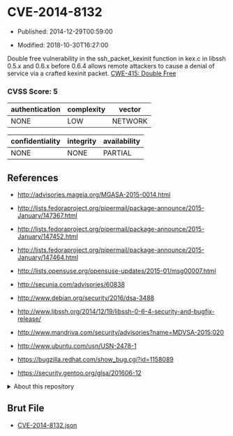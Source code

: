 # CVE-2014-8132

- Published: 2014-12-29T00:59:00

- Modified: 2018-10-30T16:27:00

Double free vulnerability in the ssh_packet_kexinit function in kex.c in libssh 0.5.x and 0.6.x before 0.6.4 allows remote attackers to cause a denial of service via a crafted kexinit packet. <a href="http://cwe.mitre.org/data/definitions/415.html">CWE-415: Double Free</a>

### CVSS Score: **5**

| authentication | complexity | vector |
| --- | --- | --- |
| NONE | LOW | NETWORK |

| confidentiality | integrity | availability |
| --- | --- | --- |
| NONE | NONE | PARTIAL |

## References

* http://advisories.mageia.org/MGASA-2015-0014.html

* http://lists.fedoraproject.org/pipermail/package-announce/2015-January/147367.html

* http://lists.fedoraproject.org/pipermail/package-announce/2015-January/147452.html

* http://lists.fedoraproject.org/pipermail/package-announce/2015-January/147464.html

* http://lists.opensuse.org/opensuse-updates/2015-01/msg00007.html

* http://secunia.com/advisories/60838

* http://www.debian.org/security/2016/dsa-3488

* http://www.libssh.org/2014/12/19/libssh-0-6-4-security-and-bugfix-release/

* http://www.mandriva.com/security/advisories?name=MDVSA-2015:020

* http://www.ubuntu.com/usn/USN-2478-1

* https://bugzilla.redhat.com/show_bug.cgi?id=1158089

* https://security.gentoo.org/glsa/201606-12

<details>
<summary>About this repository</summary> 

  This repository is part of the project [Live Hack CVE](https://github.com/Live-Hack-CVE). Main website can be found [www.live-hack.org](https://www.live-hack.org) 
  
  Made by [Sn0wAlice](https://github.com/Sn0wAlice) for the people that care about security and need to have a feed of the latest CVEs. Hope you enjoy it, don't forget to star the repo and follow me on [Twitter](https://twitter.com/Sn0wAlice) and [Github](https://github.com/Sn0wAlice). And that is my [personnal website](https://www.alice-snow.me/)

  - [Home Page](https://github.com/Live-Hack-CVE)
  - [Framework](https://github.com/Live-Hack-CVE/cve-framework)
  - [CVE database](https://github.com/Live-Hack-CVE/full_database)
  - [Changelog](https://github.com/Live-Hack-CVE/Changelog)
</details>

## Brut File

* [CVE-2014-8132.json](https://raw.githubusercontent.com/Live-Hack-CVE/full_database/main/cves/2014/CVE-2014-8132.json)

